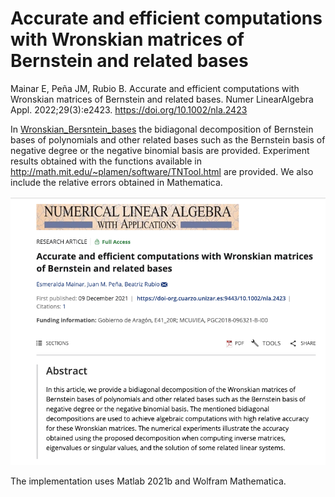 # Accurate and efficient computations with Wronskian matrices of Bernstein and related bases 

Mainar E, Peña JM, Rubio B. Accurate and efficient computations with Wronskian matrices of Bernstein and related bases. Numer LinearAlgebra Appl. 2022;29(3):e2423.
https://doi.org/10.1002/nla.2423

In [Wronskian_Bersntein_bases](https://github.com/BeatrizRubio/Article_NLAA_2022/tree/main/Wronskian_Bernstein_bases) the bidiagonal decomposition of Bernstein bases of polynomials and other related bases such as the Bernstein basis of negative degree or the negative binomial basis are provided. Experiment results obtained with the functions available in http://math.mit.edu/~plamen/software/TNTool.html are provided. We also include the relative errors obtained in Mathematica. 

![paper_banner](banner.png)

The implementation uses Matlab 2021b and Wolfram Mathematica. 

